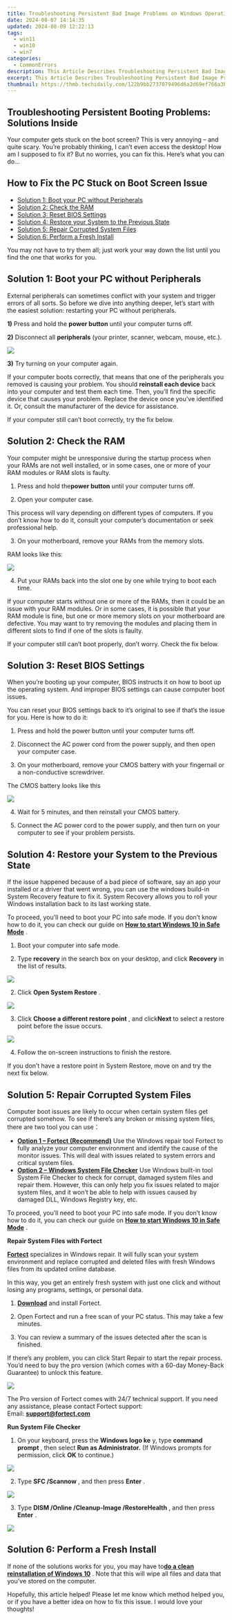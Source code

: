 ```yaml
---
title: Troubleshooting Persistent Bad Image Problems on Windows Operating Systems
date: 2024-08-07 14:14:35
updated: 2024-08-09 12:22:13
tags:
  - win11
  - win10
  - win7
categories:
  - CommonErrors
description: This Article Describes Troubleshooting Persistent Bad Image Problems on Windows Operating Systems
excerpt: This Article Describes Troubleshooting Persistent Bad Image Problems on Windows Operating Systems
thumbnail: https://thmb.techidaily.com/122b9bb2737079496d6a2d69ef766a3b3b8a091bd4f5906c27990e96a64caabf.jpg
---
```


## Troubleshooting Persistent Booting Problems: Solutions Inside

 Your computer gets stuck on the boot screen? This is very annoying – and quite scary. You’re probably thinking, I can’t even access the desktop! How am I supposed to fix it? But no worries, you can fix this. Here’s what you can do…

## How to Fix the PC Stuck on Boot Screen Issue

* [Solution 1: Boot your PC without Peripherals](#h-solution-1-boot-your-pc-without-peripherals)
* [Solution 2: Check the RAM](#h-solution-2-check-the-ram)
* [Solution 3: Reset BIOS Settings](#h-solution-3-reset-bios-settings)
* [Solution 4: Restore your System to the Previous State](#h-solution-4-restore-your-system-to-the-previous-state)
* [Solution 5: Repair Corrupted System Files](#h-solution-5-repair-corrupted-system-files)
* [Solution 6: Perform a Fresh Install](#h-solution-6-perform-a-fresh-install)

 You may not have to try them all; just work your way down the list until you find the one that works for you.

## Solution 1: Boot your PC without Peripherals

 External peripherals can sometimes conflict with your system and trigger errors of all sorts. So before we dive into anything deeper, let’s start with the easiest solution: restarting your PC without peripherals.

**1)**  Press and hold the **power button**  until your computer turns off.

**2)**  Disconnect all **peripherals**  (your printer, scanner, webcam, mouse, etc.).

![](https://images.drivereasy.com/wp-content/uploads/2021/10/usb-g6d352e3ca_640.jpg)

**3)**  Try turning on your computer again.

 If your computer boots correctly, that means that one of the peripherals you removed is causing your problem. You should **reinstall each device** back into your computer and test them each time. Then, you’ll find the specific device that causes your problem. Replace the device once you’ve identified it. Or, consult the manufacturer of the device for assistance.

If your computer still can’t boot correctly, try the fix below.

## Solution 2: Check the RAM

 Your computer might be unresponsive during the startup process when your RAMs are not well installed, or in some cases, one or more of your RAM modules or RAM slots is faulty.

 1) Press and hold the**power button** until your computer turns off.

 2) Open your computer case.

 This process will vary depending on different types of computers. If you don’t know how to do it, consult your computer’s documentation or seek professional help.

3) On your motherboard, remove your RAMs from the memory slots.

RAM looks like this:

![](https://images.drivereasy.com/wp-content/uploads/2019/10/computer-memory-857098_640-1024x381.jpg)

 4) Put your RAMs back into the slot one by one while trying to boot each time.

 If your computer starts without one or more of the RAMs, then it could be an issue with your RAM modules. Or in some cases, it is possible that your RAM module is fine, but one or more memory slots on your motherboard are defective. You may want to try removing the modules and placing them in different slots to find if one of the slots is faulty.

 If your computer still can’t boot properly, don’t worry. Check the fix below.

## Solution 3: Reset BIOS Settings

 When you’re booting up your computer, BIOS instructs it on how to boot up the operating system. And improper BIOS settings can cause computer boot issues.

 You can reset your BIOS settings back to it’s original to see if that’s the issue for you. Here is how to do it:

1) Press and hold the power button until your computer turns off.

2) Disconnect the AC power cord from the power supply, and then open your computer case.

3) On your motherboard, remove your CMOS battery with your fingernail or a non-conductive screwdriver.

The CMOS battery looks like this

![](https://images.drivereasy.com/wp-content/uploads/2019/10/image-176.jpg)

4) Wait for 5 minutes, and then reinstall your CMOS battery.

5) Connect the AC power cord to the power supply, and then turn on your computer to see if your problem persists.

## Solution 4: Restore your System to the Previous State

 If the issue happened because of a bad piece of software, say an app your installed or a driver that went wrong, you can use the windows build-in System Recovery feature to fix it. System Recovery allows you to roll your Windows installation back to its last working state.

 To proceed, you’ll need to boot your PC into safe mode. If you don’t know how to do it, you can check our guide on **[How to start Windows 10 in Safe Mode](https://tools.techidaily.com/drivereasy/download/)**  .

1) Boot your computer into safe mode.

2) Type **recovery**  in the search box on your desktop, and click **Recovery** in the list of results.

![](https://images.drivereasy.com/wp-content/uploads/2021/10/2021-10-18_12-11-44.jpg)

 2) Click **Open System Restore** .

![](https://images.drivereasy.com/wp-content/uploads/2021/10/2021-10-18_12-12-28.jpg)

 3) Click **Choose a different restore point** , and click**Next** to select a restore point before the issue occurs.

![](https://images.drivereasy.com/wp-content/uploads/2021/10/2021-10-18_12-13-05.jpg)

4) Follow the on-screen instructions to finish the restore.

 If you don’t have a restore point in System Restore, move on and try the next fix below.

## Solution 5: Repair Corrupted System Files

 Computer boot issues are likely to occur when certain system files get corrupted somehow. To see if there’s any broken or missing system files, there are two tool you can use：

* **[Option 1 – Fortect (Recommend)](#h-repair-system-files-with-reimage)**  Use the Windows repair tool Fortect to fully analyze your computer environment and identify the cause of the monitor issues. This will deal with issues related to system errors and critical system files.
* **[Option 2 – Windows System File Checker](#h-run-system-file-checker)**  Use Windows built-in tool System File Checker to check for corrupt, damaged system files and repair them. However, this can only help you fix issues related to major system files, and it won’t be able to help with issues caused by damaged DLL, Windows Registry key, etc.

 To proceed, you’ll need to boot your PC into safe mode. If you don’t know how to do it, you can check our guide on **[How to start Windows 10 in Safe Mode](https://tools.techidaily.com/drivereasy/download/)**  .

**Repair System Files with Fortect**

**[Fortect](https://tools.techidaily.com/drivereasy/download/)**  specializes in Windows repair. It will fully scan your system environment and replace corrupted and deleted files with fresh Windows files from its updated online database.

 In this way, you get an entirely fresh system with just one click and without losing any programs, settings, or personal data.

 1) **[Download](https://tools.techidaily.com/drivereasy/download/)**  and install Fortect.

 2) Open Fortect and run a free scan of your PC status. This may take a few minutes.

 3) You can review a summary of the issues detected after the scan is finished.

 If there’s any problem, you can click Start Repair to start the repair process. You’d need to buy the pro version (which comes with a 60-day Money-Back Guarantee) to unlock this feature.

![](https://images.drivereasy.com/wp-content/uploads/2016/08/fortect-demo.jpg)

 The Pro version of Fortect comes with 24/7 technical support. If you need any assistance, please contact Fortect support:  
 Email: **<support@fortect.com>**

**Run System File Checker**

 1) On your keyboard, press the **Windows logo ke** y, type **command prompt** , then select **Run as Administrator.** (If Windows prompts for permission, click **OK** to continue.)

![](https://images.drivereasy.com/wp-content/uploads/2021/10/2021-10-18_12-28-48.jpg)

 2) Type **SFC /Scannow** , and then press **Enter** .

![](https://images.drivereasy.com/wp-content/uploads/2021/10/2021-10-18_12-29-41.jpg)

 3) Type **DISM /Online /Cleanup-Image /RestoreHealth** , and then press **Enter** .

![](https://images.drivereasy.com/wp-content/uploads/2021/10/2021-10-18_17-08-53.jpg)

## Solution 6: Perform a Fresh Install

 If none of the solutions works for you, you may have to[**do a clean reinstallation of Windows 10**](https://tools.techidaily.com/drivereasy/download/) . Note that this will wipe all files and data that you’ve stored on the computer.

 Hopefully, this article helped! Please let me know which method helped you, or if you have a better idea on how to fix this issue. I would love your thoughts!

<ins class="adsbygoogle"
     style="display:block"
     data-ad-format="autorelaxed"
     data-ad-client="ca-pub-7571918770474297"
     data-ad-slot="1223367746"></ins>



<ins class="adsbygoogle"
     style="display:block"
     data-ad-client="ca-pub-7571918770474297"
     data-ad-slot="8358498916"
     data-ad-format="auto"
     data-full-width-responsive="true"></ins>
